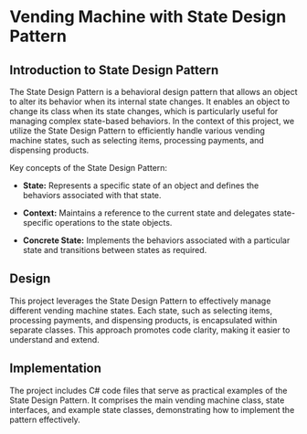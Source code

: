 # Vending Machine with State Design Pattern

## Introduction to State Design Pattern

The State Design Pattern is a behavioral design pattern that allows an object to alter its behavior when its internal state changes. It enables an object to change its class when its state changes, which is particularly useful for managing complex state-based behaviors. In the context of this project, we utilize the State Design Pattern to efficiently handle various vending machine states, such as selecting items, processing payments, and dispensing products.

Key concepts of the State Design Pattern:

- **State:** Represents a specific state of an object and defines the behaviors associated with that state.

- **Context:** Maintains a reference to the current state and delegates state-specific operations to the state objects.

- **Concrete State:** Implements the behaviors associated with a particular state and transitions between states as required.

## Design

This project leverages the State Design Pattern to effectively manage different vending machine states. Each state, such as selecting items, processing payments, and dispensing products, is encapsulated within separate classes. This approach promotes code clarity, making it easier to understand and extend.

## Implementation

The project includes C# code files that serve as practical examples of the State Design Pattern. It comprises the main vending machine class, state interfaces, and example state classes, demonstrating how to implement the pattern effectively.
